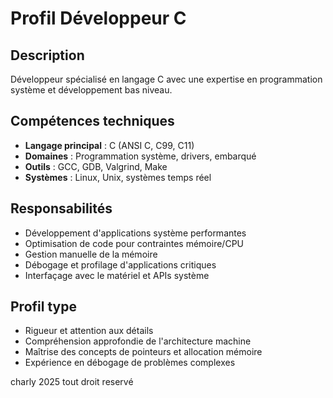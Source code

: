# Profil Développeur C

## Description
Développeur spécialisé en langage C avec une expertise en programmation système et développement bas niveau.

## Compétences techniques
- **Langage principal** : C (ANSI C, C99, C11)
- **Domaines** : Programmation système, drivers, embarqué
- **Outils** : GCC, GDB, Valgrind, Make
- **Systèmes** : Linux, Unix, systèmes temps réel

## Responsabilités
- Développement d'applications système performantes
- Optimisation de code pour contraintes mémoire/CPU
- Gestion manuelle de la mémoire
- Débogage et profilage d'applications critiques
- Interfaçage avec le matériel et APIs système

## Profil type
- Rigueur et attention aux détails
- Compréhension approfondie de l'architecture machine
- Maîtrise des concepts de pointeurs et allocation mémoire
- Expérience en débogage de problèmes complexes

charly 2025 tout droit reservé